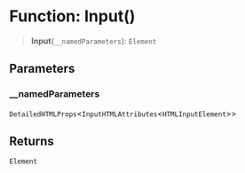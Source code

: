 # Function: Input()

> **Input**(`__namedParameters`): `Element`

## Parameters

### \_\_namedParameters

`DetailedHTMLProps`\<`InputHTMLAttributes`\<`HTMLInputElement`\>\>

## Returns

`Element`
